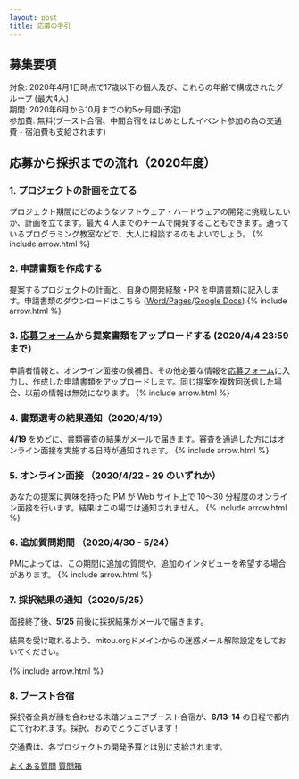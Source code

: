 ```yaml
---
layout: post
title: 応募の手引
---
```


## 募集要項
対象: 2020年4月1日時点で17歳以下の個人及び、これらの年齢で構成されたグループ (最大4人)  
期間: 2020年6月から10月までの約5ヶ月間(予定)  
参加費: 無料(ブースト合宿、中間合宿をはじめとしたイベント参加の為の交通費・宿泊費も支給されます)

## 応募から採択までの流れ（2020年度）
### 1. プロジェクトの計画を立てる
プロジェクト期間にどのようなソフトウェア・ハードウェアの開発に挑戦したいか、計画を立てます。最大 4 人までのチームで開発することもできます。通っているプログラミング教室などで、大人に相談するのもよいでしょう。
{% include arrow.html %}

### 2. 申請書類を作成する
提案するプロジェクトの計画と、自身の開発経験・PR を申請書類に記入します。申請書類のダウンロードはこちら (<a href="https://jr.mitou.org/assets/other/mitoujr_application_2020.zip">Word/Pages</a>/<a href="https://docs.google.com/document/d/1hjDYf2DbFBkXLyrAl9HKKc9sS40XbZ_iN2j-HKZXD9g/edit?usp=sharing">Google Docs</a>)
{% include arrow.html %}

### 3. <a href="https://mitoujr.wufoo.com/forms/p6cginb0iftz5s/">応募フォーム</a>から提案書類をアップロードする (2020/4/4 23:59まで）
申請者情報と、オンライン面接の候補日、その他必要な情報を<a href="https://mitoujr.wufoo.com/forms/p6cginb0iftz5s/">応募フォーム</a>に入力し、作成した申請書類をアップロードします。同じ提案を複数回送信した場合、以前の情報は無効になります。
{% include arrow.html %}

### 4. 書類選考の結果通知（2020/4/19）
**4/19** をめどに、書類審査の結果がメールで届きます。審査を通過した方にはオンライン面接を実施する日時が通知されます。
{% include arrow.html %}

### 5. オンライン面接 （2020/4/22 - 29 のいずれか）
あなたの提案に興味を持った PM が Web サイト上で 10〜30 分程度のオンライン面接を行います。結果はこの場では通知されません。
{% include arrow.html %}

### 6. 追加質問期間 （2020/4/30 - 5/24）
PMによっては、この期間に追加の質問や、追加のインタビューを希望する場合があります。
{% include arrow.html %}

### 7. 採択結果の通知（2020/5/25）
面接終了後、**5/25** 前後に採択結果がメールで届きます。
<div class="tips">結果を受け取れるよう、mitou.orgドメインからの迷惑メール解除設定をしておいてください。</div><br>
{% include arrow.html %}

### 8. ブースト合宿
採択者全員が顔を合わせる未踏ジュニアブースト合宿が、**6/13-14** の日程で都内にて行われます。採択、おめでとうございます！

<div class="tips">交通費は、各プロジェクトの開発予算とは別に支給されます。</div>


<a href="./#faq" class="button">よくある質問</a>
<a href="https://bit.ly/mitoujr-q-box" class="button">質問箱</a>
